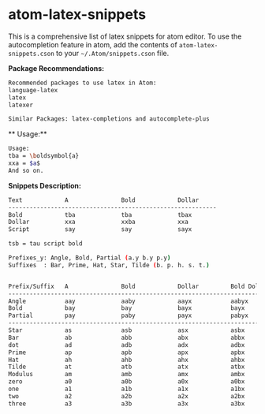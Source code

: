 # atom-latex-snippets
This is a comprehensive list of latex snippets for atom editor.
To use the autocompletion feature in atom, add the contents of `atom-latex-snippets.cson` to your `~/.Atom/snippets.cson` file.

**Package Recommendations:**
```bash
Recommended packages to use latex in Atom:
language-latex
latex
latexer

Similar Packages: latex-completions and autocomplete-plus
```

** Usage:**
```bash
Usage:
tba = \boldsymbol{a}
xxa = $a$
And so on.
```

**Snippets Description:**
```bash
Text            A               Bold            Dollar
-----------------------------------------------------------
Bold            tba             tba             tbax
Dollar          xxa             xxba            xxa
Script          say             say             sayx

tsb = tau script bold

Prefixes_y: Angle, Bold, Partial (a.y b.y p.y)
Suffixes  : Bar, Prime, Hat, Star, Tilde (b. p. h. s. t.)


Prefix/Suffix   A               Bold            Dollar         Bold Dollar
---------------------------------------------------------------------------
Angle           aay             aaby            aayx           aabyx
Bold            bay             bay             bayx           bayx    
Partial         pay             paby            payx           pabyx
----------------------------------------------------------------------------
Star            as              asb             asx            asbx
Bar             ab              abb             abx            abbx
dot             ad              adb             adx            adbx
Prime           ap              apb             apx            apbx
Hat             ah              ahb             ahx            ahbx
Tilde           at              atb             atx            atbx
Modulus         am              amb             amx            ambx
zero            a0              a0b             a0x            a0bx
one             a1              a1b             a1x            a1bx
two             a2              a2b             a2x            a2bx
three           a3              a3b             a3x            a3bx
```
